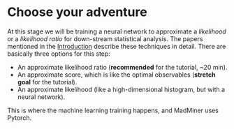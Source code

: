 # Choose your adventure

At this stage we will be training a neural network to approximate a _likelihood_ or a _likelihood ratio_
for down-stream statistical analysis. The papers mentioned in the [Introduction][tutorial-section-intro]
describe these techniques in detail. There are basically three options for this step:

- An approximate likelihood ratio (**recommended** for the tutorial, ~20 min).
- An approximate score, which is like the optimal observables (**stretch goal** for the tutorial).
- An approximate likelihood (like a high-dimensional histogram, but with a neural network).

This is where the machine learning training happens, and MadMiner uses Pytorch.


[tutorial-section-intro]: 0_intro.md
